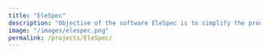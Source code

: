 ```yaml
---
title: "EleSpec"
description: "Objective of the software EleSpec is to simplify the process of visualization and exploration of synthetic spectra in an intuitive user interface, facilitating the detection and identification of atoms and molecules. EleSpec offers users the liberty to input spectra in any text extension of their choice. Whether it be CSV, TXT, or other common formats, the software seamlessly integrates the data. Furthermore, EleSpec supports xz compression, allowing users to efficiently manage and analyze large datasets without sacrificing performance or storage."
image: "/images/elespec.png"
permalink: /projects/EleSpec/
---
```


